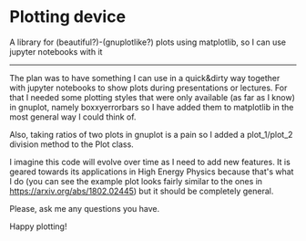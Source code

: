 # Plotting device

A library for (beautiful?)-(gnuplotlike?) plots using matplotlib, so I can use jupyter notebooks with it

------

The plan was to have something I can use in a quick&dirty way together with jupyter notebooks to show plots during presentations or lectures.
For that I needed some plotting styles that were only available (as far as I know) in gnuplot, namely boxxyerrorbars so I have added them to matplotlib in the most general way I could think of.

Also, taking ratios of two plots in gnuplot is a pain so I added a plot_1/plot_2 division method to the Plot class.

I imagine this code will evolve over time as I need to add new features. It is geared towards its applications in High Energy Physics because that's what I do (you can see the example plot looks fairly similar to the ones in https://arxiv.org/abs/1802.02445) but it should be completely general.

Please, ask me any questions you have.

Happy plotting!
